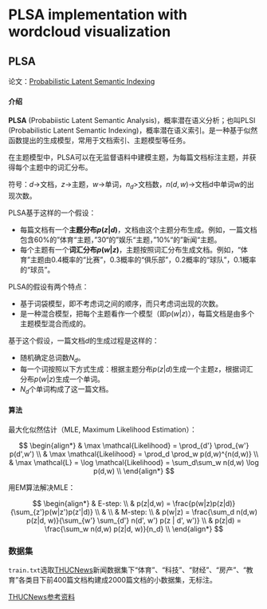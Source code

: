 # PLSA implementation with wordcloud visualization

## PLSA

论文：[Probabilistic Latent Semantic Indexing](https://dl.acm.org/doi/10.1145/3130348.3130370)



#### 介绍

**PLSA** (Probabiistic Latent Semantic Analysis)，概率潜在语义分析；也叫PLSI (Probabilistic Latent Semantic Indexing)，概率潜在语义索引。是一种基于似然函数提出的生成模型，常用于文档索引、主题模型等任务。

在主题模型中，PLSA可以在无监督语料中建模主题，为每篇文档标注主题，并获得每个主题中的词汇分布。

符号：$d$->文档，$z$->主题，$w$->单词，$n_d$>文档数，$n(d,w)$->文档d中单词w的出现次数。

PLSA基于这样的一个假设：

* 每篇文档有一个**主题分布$p(z|d)$**，文档由这个主题分布生成。例如，一篇文档包含60%的”体育“主题，”30“的”娱乐“主题，”10%“的”新闻“主题。
* 每个主题有一个**词汇分布$p(w|z)$**，主题按照词汇分布生成文档。例如，“体育”主题由0.4概率的“比赛”，0.3概率的“俱乐部”，0.2概率的“球队”，0.1概率的“球员”。

PLSA的假设有两个特点：

* 基于词袋模型，即不考虑词之间的顺序，而只考虑词出现的次数。
* 是一种混合模型，把每个主题看作一个模型（即$p(w|z)$），每篇文档是由多个主题模型混合而成的。

基于这个假设，一篇文档$d$的生成过程是这样的：

* 随机确定总词数$N_d$。
* 每一个词按照以下方式生成：根据主题分布$p(z|d)$生成一个主题z，根据词汇分布$p(w|z)$生成一个单词。
* $N_d$个单词构成了这一篇文档。





#### 算法

最大化似然估计（MLE, Maximum Likelihood Estimation）：

$$
\begin{align*}
& \max \mathcal{Likelihood} = \prod_{d'} \prod_{w'} p(d',w') \\
& \max \mathcal{Likelihood} = \prod_d \prod_w p(d,w)^{n(d,w)} \\
& \max \mathcal{L} = \log \mathcal{Likelihood} = \sum_d\sum_w n(d,w) \log p(d,w) \\
\end{align*}
$$

用EM算法解决MLE：

$$
\begin{align*}
& E-step: \\
& p(z|d,w) = \frac{p(w|z)p(z|d)}{\sum_{z'}p(w|z')p(z'|d)} \\
& \\
& M-step: \\
& p(w|z) = \frac{\sum_d n(d,w) p(z|d, w)}{\sum_{w'} \sum_{d'} n(d', w') p(z | d', w')} \\
& p(z|d) = \frac{\sum_w n(d,w) p(z|d, w)}{n_d} \\
\end{align*}
$$


### 数据集

`train.txt`选取[THUCNews](http://thuctc.thunlp.org/)新闻数据集下“体育”、“科技”、“财经”、“房产”、“教育”各类目下前400篇文档构建成2000篇文档的小数据集，无标注。

[THUCNews参考资料](https://www.jianshu.com/p/687ecdd3f840)

